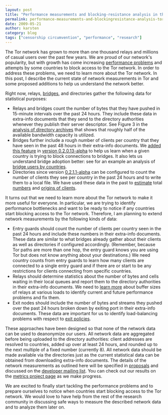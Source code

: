 ```yaml
---
layout: post
title: "Performance measurements and blocking-resistance analysis in the Tor network"
permalink: performance-measurements-and-blockingresistance-analysis-tor-network
date: 2009-05-21
author: karsten
category: blog
tags: ["censorship circumvention", "performance", "research"]
---
```


The Tor network has grown to more than one thousand relays and millions of casual users over the past few years. We are proud of our network's popularity, but with growth has come increasing [performance problems](https://blog.torproject.org/blog/why-tor-is-slow) and attempts by some countries to block access to the Tor network. In order to address these problems, we need to learn more about the Tor network. In this post, I describe the current state of network measurements in Tor and some proposed additions to help us understand the network better.

Right now, relays, [bridges](https://www.torproject.org/bridges), and directories gather the following data for statistical purposes:

- Relays and bridges count the number of bytes that they have pushed in 15-minute intervals over the past 24 hours. They include these data in extra-info documents that they send to the directory authorities whenever they publish their server descriptor. See Figure 3 in the [analysis of directory archives](http://git.torproject.org/checkout/metrics/master/report/dirarch/dirarch-2009-03-31.pdf) that shows that roughly half of the available bandwidth capacity is utilized.
- Bridges further include a rough number of clients per country that they have seen in the past 48 hours in their extra-info documents. We [added this feature](http://git.torproject.org/checkout/tor/master/doc/spec/proposals/126-geoip-reporting.txt) in [version 0.2.0.13-alpha](http://git.torproject.org/checkout/tor/master/ChangeLog) to help us learn when a given country is trying to block connections to bridges. It also lets us understand bridge adoption better: see for an example an analysis of [bridge users by countries](http://git.torproject.org/checkout/metrics/master/report/bridges/bridges-2009-04-04.pdf).
- Directories since version [0.2.1.1-alpha](http://git.torproject.org/checkout/tor/master/ChangeLog) can be configured to count the number of clients they see per country in the past 24 hours and to write them to a local file. We have used these data in the past to [estimate](http://git.torproject.org/checkout/tor/master/doc/spec/proposals/ideas/xxx-geoip-survey-plan.txt) total [numbers](http://git.torproject.org/checkout/metrics/master/report/dirreq/directory-requests-2009-04-23.2.pdf) and [origins of clients](http://git.torproject.org/checkout/metrics/master/report/dirreq/dirreq-report-2009-04-30.pdf).

It turns out that we need to learn more about the Tor network to make it more useful for everyone. In particular, we are trying to identify performance bottlenecks and want to be ready to notice if any countries start blocking access to the Tor network. Therefore, I am planning to extend network measurements by the following kinds of data:

- Entry guards should count the number of clients per country seen in the past 24 hours and include these numbers in their extra-info documents. These data are similar to what bridges already gather about their clients as well as directories if configured accordingly. (Remember, because Tor paths are more than one hop, the entry guard knows you are using Tor but does not know anything about your destinations.) We need country counts from entry guards to learn how many clients are connected to a single entry guard and if there are or start to be any restrictions for clients connecting from specific countries.
- Relays should determine statistics about the number of bytes and cells waiting in their local queues and report them to the directory authorities in their extra-info documents. We need to [learn more](http://archives.seul.org/or/dev/Apr-2009/msg00007.html) about buffer sizes of relays at various loads to identify current and future performance problems and fix them.
- Exit nodes should include the number of bytes and streams they pushed over the past 24 hours broken down by exiting port in their extra-info documents. These data are important for us to identify load-balancing problems with respect to [exit policies](https://wiki.torproject.org/noreply/TheOnionRouter/TorFAQ#RunARelayBut).

These approaches have been designed so that none of the network data can be used to deanonymize our users. All network data are aggregated before being uploaded to the directory authorities: client addresses are resolved to countries, added up over at least 24 hours, and rounded up to the next multiple of a fixed number (currently 8). All network data should be made available via the directories just as the current statistical data can be obtained from downloading extra-info documents. The details of the network measurements as outlined here will be specified in [proposals](http://git.torproject.org/checkout/tor/master/doc/spec/proposals/001-process.txt) and discussed on the [developer mailing list](http://archives.seul.org/or/dev/). You can check out our results on the [metrics project page](https://www.torproject.org/projects/metrics) as we make progress.

We are excited to finally start tackling the performance problems and to prepare ourselves to notice when countries start blocking access to the Tor network. We would love to have help from the rest of the research community in discussing safe ways to measure the described network data and to analyze them later on.

